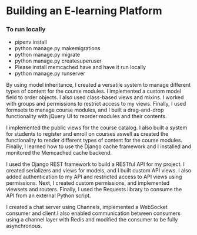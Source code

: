 # Building an E-learning Platform

### To run locally

- pipenv install
- python manage.py makemigrations
- python manage.py migrate
- python manage.py createsuperuser
- Please install memcached have and have it run locally
- python manage.py runserver

<p>
By using model inheritance, I created a versatile system to manage different types of content for the course modules. I implemented a custom model field to order objects. I also used class-based views and mixins. I worked with groups and permissions to restrict access to my views. Finally, I used formsets to manage course modules, and I built a drag-and-drop functionality with jQuery UI to reorder modules and their contents.
</p>

<p>
I implemented the public views for the course catalog. I also built a system for students to register and enroll on courses aswell as created the functionality to render different types of content for the course modules. Finally, I learned how to use the Django cache framework and I installed and monitored the Memcached cache backend.
</p>
<p>
I used the Django REST framework to build a RESTful API for my project. I created serializers and views for models, and I built custom API views. I also added authentication to my API and restricted access to API views using permissions. Next, I created custom permissions, and implemented viewsets and routers. Finally, I used the Requests library to consume the API from an external Python script.
</p>

<p>
I created a chat server using Channels, implemented a WebSocket consumer and client.I also enabled communication between consumers using a channel layer with Redis and modified the consumer to be fully asynchronous.
</p>
